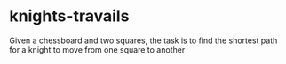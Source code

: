 # knights-travails
Given a chessboard and two squares, the task is to find the shortest path for a knight to move from one square to another
